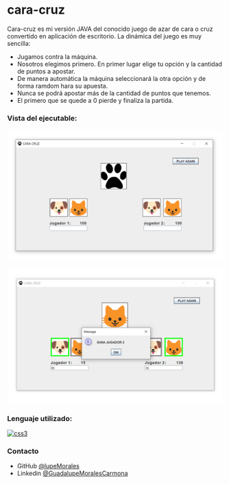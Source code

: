 # cara-cruz 

<p>Cara-cruz es mi versión JAVA del conocido juego de azar de cara o cruz convertido en aplicación de escritorio.  
La dinámica del juego es muy sencilla:

- Jugamos contra la máquina.
- Nosotros elegimos primero. En primer lugar elige tu opción y la cantidad de puntos a apostar.  
- De manera automática la máquina seleccionará la otra opción y de forma ramdom hara su apuesta.   
- Nunca se podrá apostar más de la cantidad de puntos que tenemos. 
- El primero que se quede a 0 pierde y finaliza la partida.
</p>


### Vista del ejecutable:

![Desktop](https://github.com/lupeMorales/cara-cruz/blob/master/cara-cruz-inicio.png?raw=true)

![Desktop](https://github.com/lupeMorales/cara-cruz/blob/master/cara-cruz.png?raw=true)



### Lenguaje utilizado:
<p align="left"> <a href="https://www.w3schools.com/css/" target="_blank"> <img src="https://upload.wikimedia.org/wikipedia/en/3/30/Java_programming_language_logo.svg" alt="css3" width="60" height="60"/> </a> </p>

### Contacto

- GitHub [@lupeMorales](https://github.com/lupeMorales )
- Linkedin [@GuadalupeMoralesCarmona](https://linkedin.com/in/guadalupe-morales-carmona-817245226/ )
